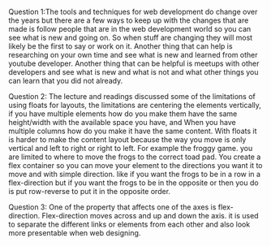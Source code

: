 Question 1:The tools and techniques for web development do change over the years but there are a few ways to keep up with the changes that are made is follow people that are in the web development world so you can see what is new and going on. So when stuff are changing they will most likely be the first to say or work on it. Another thing that can help is researching on your own time and see what is new and learned from other youtube developer. Another thing that can be helpful is meetups with other developers and see what is new and what is not and what other things you can learn that you did not already.

Question 2: The lecture and readings discussed some of the limitations of using floats for layouts, the limitations are centering the elements vertically, if you have multiple elements how do you make them have the same height/width with the available space you have, and When you have multiple columns how do you make it have the same content. With floats it is harder to make the content layout because the way you move is only vertical and left to right or right to left. For example the froggy game. you are limited to where to move the frogs to the correct toad pad. You create a flex container so you can move your element to the directions you want it to move and with simple direction. like if you want the frogs to be in a row in a flex-direction but if you want the frogs to be in the opposite or then you do is put row-reverse to put it in the opposite order.

Question 3: One of the property that affects one of the axes is flex-direction. Flex-direction moves across and up and down the axis. it is used to separate the different links or elements from each other and also look more presentable when web designing.
